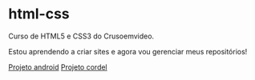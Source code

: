# html-css
 Curso de HTML5 e CSS3 do Crusoemvideo.

Estou aprendendo a criar sites e agora vou gerenciar meus repositórios!

<a href="https://diegocsil.github.io/projeto-android/">Projeto android</a>
<a href="https://diegocsil.github.io/projeto-cordel/">Projeto cordel</a>
